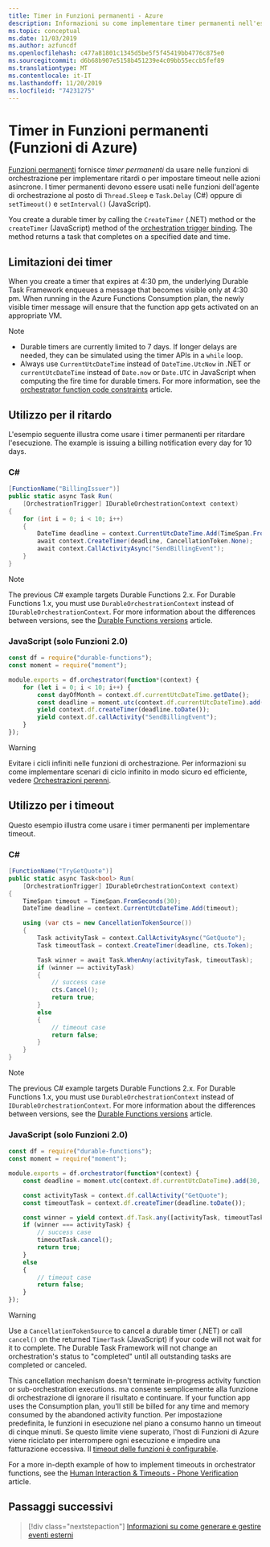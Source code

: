 ```yaml
---
title: Timer in Funzioni permanenti - Azure
description: Informazioni su come implementare timer permanenti nell'estensione Funzioni permanenti per Funzioni di Azure.
ms.topic: conceptual
ms.date: 11/03/2019
ms.author: azfuncdf
ms.openlocfilehash: c477a81801c1345d5be5f5f45419bb4776c875e0
ms.sourcegitcommit: d6b68b907e5158b451239e4c09bb55eccb5fef89
ms.translationtype: MT
ms.contentlocale: it-IT
ms.lasthandoff: 11/20/2019
ms.locfileid: "74231275"
---
```

# <a name="timers-in-durable-functions-azure-functions"></a>Timer in Funzioni permanenti (Funzioni di Azure)

[Funzioni permanenti](durable-functions-overview.md) fornisce *timer permanenti* da usare nelle funzioni di orchestrazione per implementare ritardi o per impostare timeout nelle azioni asincrone. I timer permanenti devono essere usati nelle funzioni dell'agente di orchestrazione al posto di `Thread.Sleep` e `Task.Delay` (C#) oppure di `setTimeout()` e `setInterval()` (JavaScript).

You create a durable timer by calling the `CreateTimer` (.NET) method or the `createTimer` (JavaScript) method of the [orchestration trigger binding](durable-functions-bindings.md#orchestration-trigger). The method returns a task that completes on a specified date and time.

## <a name="timer-limitations"></a>Limitazioni dei timer

When you create a timer that expires at 4:30 pm, the underlying Durable Task Framework enqueues a message that becomes visible only at 4:30 pm. When running in the Azure Functions Consumption plan, the newly visible timer message will ensure that the function app gets activated on an appropriate VM.

> [!NOTE]
> * Durable timers are currently limited to 7 days. If longer delays are needed, they can be simulated using the timer APIs in a `while` loop.
> * Always use `CurrentUtcDateTime` instead of `DateTime.UtcNow` in .NET or `currentUtcDateTime` instead of `Date.now` or `Date.UTC` in JavaScript when computing the fire time for durable timers. For more information, see the [orchestrator function code constraints](durable-functions-code-constraints.md) article.

## <a name="usage-for-delay"></a>Utilizzo per il ritardo

L'esempio seguente illustra come usare i timer permanenti per ritardare l'esecuzione. The example is issuing a billing notification every day for 10 days.

### <a name="c"></a>C#

```csharp
[FunctionName("BillingIssuer")]
public static async Task Run(
    [OrchestrationTrigger] IDurableOrchestrationContext context)
{
    for (int i = 0; i < 10; i++)
    {
        DateTime deadline = context.CurrentUtcDateTime.Add(TimeSpan.FromDays(1));
        await context.CreateTimer(deadline, CancellationToken.None);
        await context.CallActivityAsync("SendBillingEvent");
    }
}
```

> [!NOTE]
> The previous C# example targets Durable Functions 2.x. For Durable Functions 1.x, you must use `DurableOrchestrationContext` instead of `IDurableOrchestrationContext`. For more information about the differences between versions, see the [Durable Functions versions](durable-functions-versions.md) article.

### <a name="javascript-functions-20-only"></a>JavaScript (solo Funzioni 2.0)

```js
const df = require("durable-functions");
const moment = require("moment");

module.exports = df.orchestrator(function*(context) {
    for (let i = 0; i < 10; i++) {
        const dayOfMonth = context.df.currentUtcDateTime.getDate();
        const deadline = moment.utc(context.df.currentUtcDateTime).add(1, 'd');
        yield context.df.createTimer(deadline.toDate());
        yield context.df.callActivity("SendBillingEvent");
    }
});
```

> [!WARNING]
> Evitare i cicli infiniti nelle funzioni di orchestrazione. Per informazioni su come implementare scenari di ciclo infinito in modo sicuro ed efficiente, vedere [Orchestrazioni perenni](durable-functions-eternal-orchestrations.md).

## <a name="usage-for-timeout"></a>Utilizzo per i timeout

Questo esempio illustra come usare i timer permanenti per implementare timeout.

### <a name="c"></a>C#

```csharp
[FunctionName("TryGetQuote")]
public static async Task<bool> Run(
    [OrchestrationTrigger] IDurableOrchestrationContext context)
{
    TimeSpan timeout = TimeSpan.FromSeconds(30);
    DateTime deadline = context.CurrentUtcDateTime.Add(timeout);

    using (var cts = new CancellationTokenSource())
    {
        Task activityTask = context.CallActivityAsync("GetQuote");
        Task timeoutTask = context.CreateTimer(deadline, cts.Token);

        Task winner = await Task.WhenAny(activityTask, timeoutTask);
        if (winner == activityTask)
        {
            // success case
            cts.Cancel();
            return true;
        }
        else
        {
            // timeout case
            return false;
        }
    }
}
```

> [!NOTE]
> The previous C# example targets Durable Functions 2.x. For Durable Functions 1.x, you must use `DurableOrchestrationContext` instead of `IDurableOrchestrationContext`. For more information about the differences between versions, see the [Durable Functions versions](durable-functions-versions.md) article.

### <a name="javascript-functions-20-only"></a>JavaScript (solo Funzioni 2.0)

```js
const df = require("durable-functions");
const moment = require("moment");

module.exports = df.orchestrator(function*(context) {
    const deadline = moment.utc(context.df.currentUtcDateTime).add(30, "s");

    const activityTask = context.df.callActivity("GetQuote");
    const timeoutTask = context.df.createTimer(deadline.toDate());

    const winner = yield context.df.Task.any([activityTask, timeoutTask]);
    if (winner === activityTask) {
        // success case
        timeoutTask.cancel();
        return true;
    }
    else
    {
        // timeout case
        return false;
    }
});
```

> [!WARNING]
> Use a `CancellationTokenSource` to cancel a durable timer (.NET) or call `cancel()` on the returned `TimerTask` (JavaScript) if your code will not wait for it to complete. The Durable Task Framework will not change an orchestration's status to "completed" until all outstanding tasks are completed or canceled.

This cancellation mechanism doesn't terminate in-progress activity function or sub-orchestration executions. ma consente semplicemente alla funzione di orchestrazione di ignorare il risultato e continuare. If your function app uses the Consumption plan, you'll still be billed for any time and memory consumed by the abandoned activity function. Per impostazione predefinita, le funzioni in esecuzione nel piano a consumo hanno un timeout di cinque minuti. Se questo limite viene superato, l'host di Funzioni di Azure viene riciclato per interrompere ogni esecuzione e impedire una fatturazione eccessiva. Il [timeout delle funzioni è configurabile](../functions-host-json.md#functiontimeout).

For a more in-depth example of how to implement timeouts in orchestrator functions, see the [Human Interaction & Timeouts - Phone Verification](durable-functions-phone-verification.md) article.

## <a name="next-steps"></a>Passaggi successivi

> [!div class="nextstepaction"]
> [Informazioni su come generare e gestire eventi esterni](durable-functions-external-events.md)

